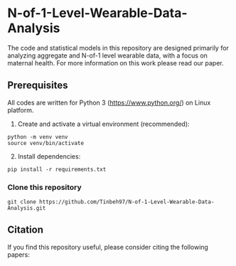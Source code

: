 # N-of-1-Level-Wearable-Data-Analysis

The code and statistical models in this repository are designed primarily for analyzing aggregate and N-of-1 level wearable data, with a focus on maternal health. For more information on this work please read our paper[]().

## Prerequisites

All codes are written for Python 3 (https://www.python.org/) on Linux platform. 

1. Create and activate a virtual environment (recommended):
```
python -m venv venv
source venv/bin/activate
```

2. Install dependencies:
```
pip install -r requirements.txt
```
### Clone this repository
```
git clone https://github.com/Tinbeh97/N-of-1-Level-Wearable-Data-Analysis.git
```
## Citation

If you find this repository useful, please consider citing the following papers:
